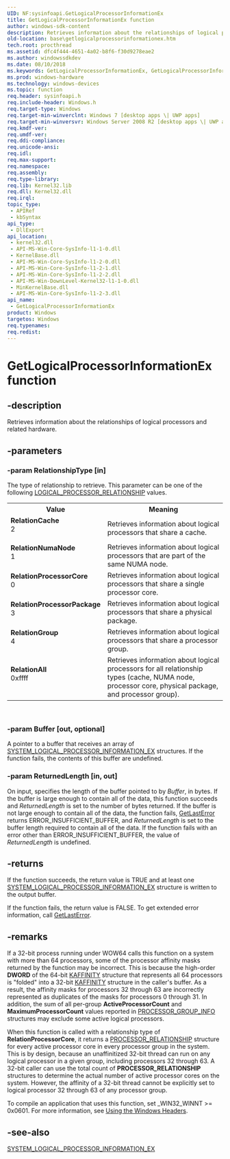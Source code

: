```yaml
---
UID: NF:sysinfoapi.GetLogicalProcessorInformationEx
title: GetLogicalProcessorInformationEx function
author: windows-sdk-content
description: Retrieves information about the relationships of logical processors and related hardware.
old-location: base\getlogicalprocessorinformationex.htm
tech.root: procthread
ms.assetid: dfc4f444-4651-4a02-b8f6-f30d9278eae2
ms.author: windowssdkdev
ms.date: 08/10/2018
ms.keywords: GetLogicalProcessorInformationEx, GetLogicalProcessorInformationEx function, RelationAll, RelationCache, RelationGroup, RelationNumaNode, RelationProcessorCore, RelationProcessorPackage, base.getlogicalprocessorinformationex, sysinfoapi/GetLogicalProcessorInformationEx
ms.prod: windows-hardware
ms.technology: windows-devices
ms.topic: function
req.header: sysinfoapi.h
req.include-header: Windows.h
req.target-type: Windows
req.target-min-winverclnt: Windows 7 [desktop apps \| UWP apps]
req.target-min-winversvr: Windows Server 2008 R2 [desktop apps \| UWP apps]
req.kmdf-ver: 
req.umdf-ver: 
req.ddi-compliance: 
req.unicode-ansi: 
req.idl: 
req.max-support: 
req.namespace: 
req.assembly: 
req.type-library: 
req.lib: Kernel32.lib
req.dll: Kernel32.dll
req.irql: 
topic_type:
 - APIRef
 - kbSyntax
api_type:
 - DllExport
api_location:
 - kernel32.dll
 - API-MS-Win-Core-SysInfo-l1-1-0.dll
 - KernelBase.dll
 - API-MS-Win-Core-SysInfo-l1-2-0.dll
 - API-MS-Win-Core-SysInfo-l1-2-1.dll
 - API-MS-Win-Core-SysInfo-l1-2-2.dll
 - API-MS-Win-DownLevel-Kernel32-l1-1-0.dll
 - MinKernelBase.dll
 - API-MS-Win-Core-SysInfo-l1-2-3.dll
api_name:
 - GetLogicalProcessorInformationEx
product: Windows
targetos: Windows
req.typenames: 
req.redist: 
---
```


# GetLogicalProcessorInformationEx function


## -description


Retrieves information about the relationships of logical processors and related hardware.


## -parameters




### -param RelationshipType [in]

The type of relationship to retrieve. This parameter can be one of the following <a href="https://msdn.microsoft.com/2ada52f0-70ec-4146-9ef7-9af3b08996f9">LOGICAL_PROCESSOR_RELATIONSHIP</a> values.

<table>
<tr>
<th>Value</th>
<th>Meaning</th>
</tr>
<tr>
<td width="40%"><a id="RelationCache"></a><a id="relationcache"></a><a id="RELATIONCACHE"></a><dl>
<dt><b>RelationCache</b></dt>
<dt>2</dt>
</dl>
</td>
<td width="60%">
Retrieves information about logical processors  that share a cache. 

</td>
</tr>
<tr>
<td width="40%"><a id="RelationNumaNode"></a><a id="relationnumanode"></a><a id="RELATIONNUMANODE"></a><dl>
<dt><b>RelationNumaNode</b></dt>
<dt>1</dt>
</dl>
</td>
<td width="60%">
Retrieves information about logical processors  that are part of the same NUMA node. 

</td>
</tr>
<tr>
<td width="40%"><a id="RelationProcessorCore"></a><a id="relationprocessorcore"></a><a id="RELATIONPROCESSORCORE"></a><dl>
<dt><b>RelationProcessorCore</b></dt>
<dt>0</dt>
</dl>
</td>
<td width="60%">
Retrieves information about logical processors that share a single processor core. 

</td>
</tr>
<tr>
<td width="40%"><a id="RelationProcessorPackage"></a><a id="relationprocessorpackage"></a><a id="RELATIONPROCESSORPACKAGE"></a><dl>
<dt><b>RelationProcessorPackage</b></dt>
<dt>3</dt>
</dl>
</td>
<td width="60%">
Retrieves information about logical processors that share a physical package. 

</td>
</tr>
<tr>
<td width="40%"><a id="RelationGroup"></a><a id="relationgroup"></a><a id="RELATIONGROUP"></a><dl>
<dt><b>RelationGroup</b></dt>
<dt>4</dt>
</dl>
</td>
<td width="60%">
Retrieves information about logical processors that share a processor group. 

</td>
</tr>
<tr>
<td width="40%"><a id="RelationAll"></a><a id="relationall"></a><a id="RELATIONALL"></a><dl>
<dt><b>RelationAll</b></dt>
<dt>0xffff</dt>
</dl>
</td>
<td width="60%">
Retrieves information about logical processors for all relationship types (cache, NUMA node, processor core, physical package, and processor group).

</td>
</tr>
</table>
 


### -param Buffer [out, optional]

A pointer to a buffer that receives  an array of <a href="https://msdn.microsoft.com/6ff16cda-c1dc-4d5c-ac60-756653cd6b07">SYSTEM_LOGICAL_PROCESSOR_INFORMATION_EX</a> structures. If the function fails, the contents of this buffer are undefined.


### -param ReturnedLength [in, out]

On input, specifies the length of the buffer pointed to by  <i>Buffer</i>, in bytes. If the buffer is large enough to contain all of the data, this function succeeds and <i>ReturnedLength</i> is set to the number of bytes returned. If the buffer is not large enough to contain all of the data, the function fails, <a href="https://msdn.microsoft.com/d852e148-985c-416f-a5a7-27b6914b45d4">GetLastError</a> returns ERROR_INSUFFICIENT_BUFFER, and <i>ReturnedLength</i> is set to the buffer length required to contain all of the data. If the function fails with an error other than ERROR_INSUFFICIENT_BUFFER, the value of <i>ReturnedLength</i> is undefined.


## -returns



If the function succeeds, the return value is TRUE and at least one <a href="https://msdn.microsoft.com/6ff16cda-c1dc-4d5c-ac60-756653cd6b07">SYSTEM_LOGICAL_PROCESSOR_INFORMATION_EX</a> structure is written to the output buffer.

If the function fails, the return value is FALSE. To get extended error information, call 
<a href="https://msdn.microsoft.com/d852e148-985c-416f-a5a7-27b6914b45d4">GetLastError</a>.




## -remarks



 If a 32-bit process running under WOW64 calls this function on a system with more than 64 processors, some of the processor affinity masks returned by the function may be incorrect. This is  because the high-order <b>DWORD</b> of the 64-bit <a href="http://go.microsoft.com/fwlink/p/?linkid=152521">KAFFINITY</a> structure that represents all 64 processors is "folded" into a 32-bit <a href="http://go.microsoft.com/fwlink/p/?linkid=152521">KAFFINITY</a> structure in the caller's buffer. As a result, the affinity masks for processors 32 through 63 are incorrectly represented as duplicates of the masks for processors 0 through 31. In addition, the sum of all per-group <b>ActiveProcessorCount</b> and <b>MaximumProcessorCount</b> values reported in <a href="https://msdn.microsoft.com/6ff9cc3c-34e7-4dc4-94cd-6ed278dfaa03">PROCESSOR_GROUP_INFO</a> structures may exclude some active logical processors.

When this function is called with a relationship type of <b>RelationProcessorCore</b>, it returns a <a href="https://msdn.microsoft.com/1efda80d-cf5b-4312-801a-ea3585b152ac">PROCESSOR_RELATIONSHIP</a> structure for every active processor core in every processor group in the system. This is by design, because an unaffinitized 32-bit thread can run on any logical processor in a given group, including processors 32 through 63. A 32-bit caller can use the total count of <b>PROCESSOR_RELATIONSHIP</b> structures to determine the actual number of active processor cores on the system. However, the affinity of a 32-bit thread cannot be explicitly set to logical processor 32 through 63 of any processor group.

To compile an application that uses this function, set _WIN32_WINNT &gt;= 0x0601. For more information, see <a href="https://msdn.microsoft.com/a4def563-8ddc-4630-ae8a-86c07cf98374">Using the Windows Headers</a>.




## -see-also




<a href="https://msdn.microsoft.com/6ff16cda-c1dc-4d5c-ac60-756653cd6b07">SYSTEM_LOGICAL_PROCESSOR_INFORMATION_EX</a>
 

 

